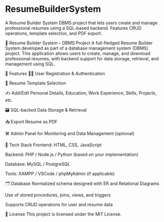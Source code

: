 # ResumeBuilderSystem
A Resume Builder System DBMS project that lets users create and manage professional resumes using a SQL-based backend. Features CRUD operations, template selection, and PDF export.

📝 Resume Builder System – DBMS Project
A full-fledged Resume Builder System developed as part of a database management system (DBMS) project. This application allows users to create, manage, and download professional resumes, with backend support for data storage, retrieval, and management using SQL.

🚀 Features
🧑‍💼 User Registration & Authentication

📄 Resume Template Selection

✍️ Add/Edit Personal Details, Education, Work Experience, Skills, Projects, etc.

🗃️ SQL-backed Data Storage & Retrieval

📥 Export Resume as PDF

🛠️ Admin Panel for Monitoring and Data Management (optional)

🧱 Tech Stack
Frontend: HTML, CSS, JavaScript

Backend: PHP / Node.js / Python (based on your implementation)

Database: MySQL / PostgreSQL

Tools: XAMPP / VSCode / phpMyAdmin (if applicable)

🗂️ Database
Normalized schema designed with ER and Relational Diagrams

Use of stored procedures, joins, views, and triggers

Supports CRUD operations for user and resume data

📜 License
This project is licensed under the MIT License.
